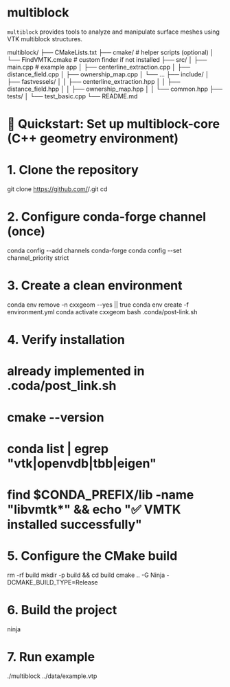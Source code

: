 # multiblock

`multiblock` provides tools to analyze and manipulate surface meshes using VTK multiblock structures.


multiblock/
├── CMakeLists.txt
├── cmake/                        # helper scripts (optional)
│   └── FindVMTK.cmake            # custom finder if not installed
├── src/
│   ├── main.cpp                  # example app
│   ├── centerline_extraction.cpp
│   ├── distance_field.cpp
│   ├── ownership_map.cpp
│   └── ...
├── include/
│   ├── fastvessels/
│   │   ├── centerline_extraction.hpp
│   │   ├── distance_field.hpp
│   │   ├── ownership_map.hpp
│   │   └── common.hpp
├── tests/
│   └── test_basic.cpp
└── README.md





# 🧩 Quickstart: Set up multiblock-core (C++ geometry environment)

# 1. Clone the repository
git clone https://github.com/<your-org>/<your-repo>.git
cd <your-repo>

# 2. Configure conda-forge channel (once)
conda config --add channels conda-forge
conda config --set channel_priority strict

# 3. Create a clean environment
conda env remove -n cxxgeom --yes || true
conda env create -f environment.yml
conda activate cxxgeom
bash .conda/post-link.sh

# 4. Verify installation
# already implemented in .coda/post_link.sh
# cmake --version
# conda list | egrep "vtk|openvdb|tbb|eigen"
# find $CONDA_PREFIX/lib -name "libvmtk*" && echo "✅ VMTK installed successfully"

# 5. Configure the CMake build
rm -rf build
mkdir -p build && cd build
cmake .. -G Ninja -DCMAKE_BUILD_TYPE=Release

# 6. Build the project
ninja

# 7. Run example
./multiblock ../data/example.vtp
